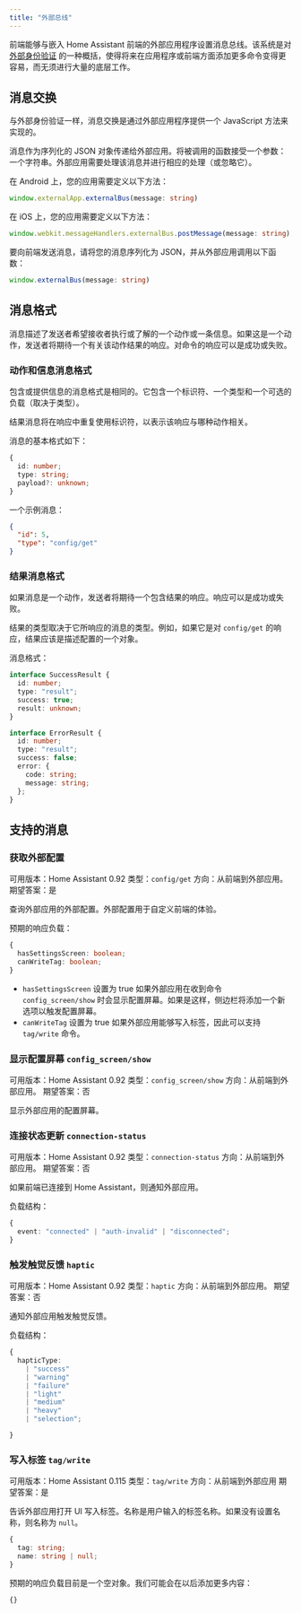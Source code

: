 ```yaml
---
title: "外部总线"
---
```


前端能够与嵌入 Home Assistant 前端的外部应用程序设置消息总线。该系统是对 [外部身份验证](frontend/external-authentication.md) 的一种概括，使得将来在应用程序或前端方面添加更多命令变得更容易，而无须进行大量的底层工作。

## 消息交换

与外部身份验证一样，消息交换是通过外部应用程序提供一个 JavaScript 方法来实现的。

消息作为序列化的 JSON 对象传递给外部应用。将被调用的函数接受一个参数：一个字符串。外部应用需要处理该消息并进行相应的处理（或忽略它）。

在 Android 上，您的应用需要定义以下方法：

```ts
window.externalApp.externalBus(message: string)
```

在 iOS 上，您的应用需要定义以下方法：

```ts
window.webkit.messageHandlers.externalBus.postMessage(message: string);
```

要向前端发送消息，请将您的消息序列化为 JSON，并从外部应用调用以下函数：

```ts
window.externalBus(message: string)
```

## 消息格式

消息描述了发送者希望接收者执行或了解的一个动作或一条信息。如果这是一个动作，发送者将期待一个有关该动作结果的响应。对命令的响应可以是成功或失败。

### 动作和信息消息格式

包含或提供信息的消息格式是相同的。它包含一个标识符、一个类型和一个可选的负载（取决于类型）。

结果消息将在响应中重复使用标识符，以表示该响应与哪种动作相关。

消息的基本格式如下：

```ts
{
  id: number;
  type: string;
  payload?: unknown;
}
```

一个示例消息：

```json
{
  "id": 5,
  "type": "config/get"
}
```

### 结果消息格式

如果消息是一个动作，发送者将期待一个包含结果的响应。响应可以是成功或失败。

结果的类型取决于它所响应的消息的类型。例如，如果它是对 `config/get` 的响应，结果应该是描述配置的一个对象。

消息格式：

```ts
interface SuccessResult {
  id: number;
  type: "result";
  success: true;
  result: unknown;
}

interface ErrorResult {
  id: number;
  type: "result";
  success: false;
  error: {
    code: string;
    message: string;
  };
}
```

## 支持的消息

### 获取外部配置

可用版本：Home Assistant 0.92
类型：`config/get`
方向：从前端到外部应用。
期望答案：是

查询外部应用的外部配置。外部配置用于自定义前端的体验。

预期的响应负载：

```ts
{
  hasSettingsScreen: boolean;
  canWriteTag: boolean;
}
```

- `hasSettingsScreen` 设置为 true 如果外部应用在收到命令 `config_screen/show` 时会显示配置屏幕。如果是这样，侧边栏将添加一个新选项以触发配置屏幕。
- `canWriteTag` 设置为 true 如果外部应用能够写入标签，因此可以支持 `tag/write` 命令。

### 显示配置屏幕 `config_screen/show`

可用版本：Home Assistant 0.92
类型：`config_screen/show`
方向：从前端到外部应用。
期望答案：否

显示外部应用的配置屏幕。

### 连接状态更新 `connection-status`

可用版本：Home Assistant 0.92
类型：`connection-status`
方向：从前端到外部应用。
期望答案：否

如果前端已连接到 Home Assistant，则通知外部应用。

负载结构：

```ts
{
  event: "connected" | "auth-invalid" | "disconnected";
}
```

### 触发触觉反馈 `haptic`

可用版本：Home Assistant 0.92
类型：`haptic`
方向：从前端到外部应用。
期望答案：否

通知外部应用触发触觉反馈。

负载结构：

```ts
{
  hapticType:
    | "success"
    | "warning"
    | "failure"
    | "light"
    | "medium"
    | "heavy"
    | "selection";

}
```

### 写入标签 `tag/write`

可用版本：Home Assistant 0.115
类型：`tag/write`
方向：从前端到外部应用
期望答案：是

告诉外部应用打开 UI 写入标签。名称是用户输入的标签名称。如果没有设置名称，则名称为 `null`。

```ts
{
  tag: string;
  name: string | null;
}
```

预期的响应负载目前是一个空对象。我们可能会在以后添加更多内容：

```ts
{}